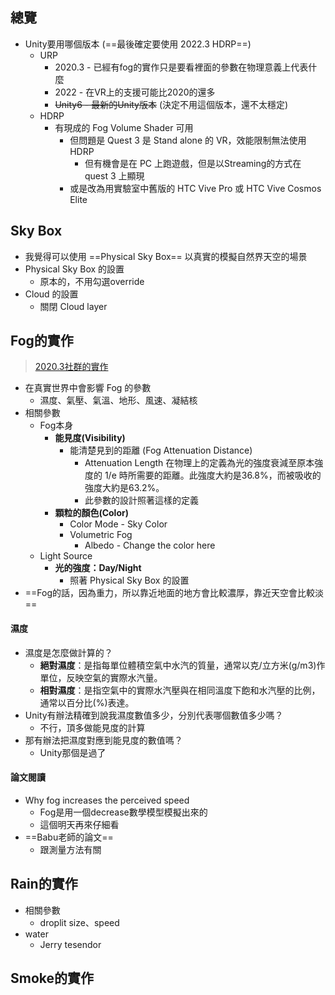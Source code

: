 ## 總覽
- Unity要用哪個版本 (==最後確定要使用 2022.3 HDRP==)
	- URP
		- 2020.3 - 已經有fog的實作只是要看裡面的參數在物理意義上代表什麼
		- 2022 - 在VR上的支援可能比2020的還多
		- ~~Unity6 - 最新的Unity版本~~ (決定不用這個版本，還不太穩定)
	- HDRP
		- 有現成的 Fog Volume Shader 可用
			- 但問題是 Quest 3 是 Stand alone 的 VR，效能限制無法使用 HDRP
				- 但有機會是在 PC 上跑遊戲，但是以Streaming的方式在 quest 3 上顯現
			- 或是改為用實驗室中舊版的 HTC Vive Pro 或 HTC Vive Cosmos Elite
## Sky Box
- 我覺得可以使用 ==Physical Sky Box== 以真實的模擬自然界天空的場景
- Physical Sky Box 的設置
	- 原本的，不用勾選override
- Cloud 的設置
	- 關閉 Cloud layer
## Fog的實作
> [2020.3社群的實作](https://www.reddit.com/r/Unity3D/comments/rioi8d/released_a_free_pseudovolumetric_textureless/?utm_source=chatgpt.com)
- 在真實世界中會影響 Fog 的參數
	- 濕度、氣壓、氣溫、地形、風速、凝結核
- 相關參數
	- Fog本身
		- **能見度(Visibility)**
			- 能清楚見到的距離 (Fog Attenuation Distance)
				- Attenuation Length 在物理上的定義為光的強度衰減至原本強度的 1/e 時所需要的距離。此強度大約是36.8%，而被吸收的強度大約是63.2%。
				- 此參數的設計照著這樣的定義
		- **顆粒的顏色(Color)**
			- Color Mode - Sky Color
			- Volumetric Fog
				- Albedo - Change the color here
	- Light Source
		- **光的強度：Day/Night**
			- 照著 Physical Sky Box 的設置
- ==Fog的話，因為重力，所以靠近地面的地方會比較濃厚，靠近天空會比較淡==
#### 濕度
- 濕度是怎麼做計算的？
	- **絕對濕度**：是指每單位體積空氣中水汽的質量，通常以克/立方米(g/m3)作單位，反映空氣的實際水汽量。
	- **相對濕度**：是指空氣中的實際水汽壓與在相同溫度下飽和水汽壓的比例，通常以百分比(%)表達。
- Unity有辦法精確到說我濕度數值多少，分別代表哪個數值多少嗎？
	- 不行，頂多做能見度的計算
- 那有辦法把濕度對應到能見度的數值嗎？
	- Unity那個是過了
#### 論文閱讀
- Why fog increases the perceived speed
	- Fog是用一個decrease數學模型模擬出來的
	- 這個明天再來仔細看
- ==Babu老師的論文==
	- 跟測量方法有關
## Rain的實作
- 相關參數
	- droplit size、speed
- water
	- Jerry tesendor
## Smoke的實作